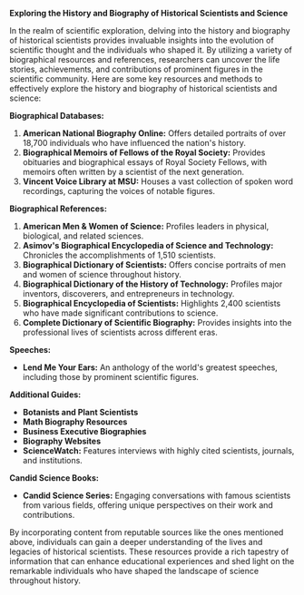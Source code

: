 **Exploring the History and Biography of Historical Scientists and Science**

In the realm of scientific exploration, delving into the history and biography of historical scientists provides invaluable insights into the evolution of scientific thought and the individuals who shaped it. By utilizing a variety of biographical resources and references, researchers can uncover the life stories, achievements, and contributions of prominent figures in the scientific community. Here are some key resources and methods to effectively explore the history and biography of historical scientists and science:

**Biographical Databases:**
1. **American National Biography Online:** Offers detailed portraits of over 18,700 individuals who have influenced the nation's history.
2. **Biographical Memoirs of Fellows of the Royal Society:** Provides obituaries and biographical essays of Royal Society Fellows, with memoirs often written by a scientist of the next generation.
3. **Vincent Voice Library at MSU:** Houses a vast collection of spoken word recordings, capturing the voices of notable figures.

**Biographical References:**
1. **American Men & Women of Science:** Profiles leaders in physical, biological, and related sciences.
2. **Asimov's Biographical Encyclopedia of Science and Technology:** Chronicles the accomplishments of 1,510 scientists.
3. **Biographical Dictionary of Scientists:** Offers concise portraits of men and women of science throughout history.
4. **Biographical Dictionary of the History of Technology:** Profiles major inventors, discoverers, and entrepreneurs in technology.
5. **Biographical Encyclopedia of Scientists:** Highlights 2,400 scientists who have made significant contributions to science.
6. **Complete Dictionary of Scientific Biography:** Provides insights into the professional lives of scientists across different eras.

**Speeches:**
- **Lend Me Your Ears:** An anthology of the world's greatest speeches, including those by prominent scientific figures.

**Additional Guides:**
- **Botanists and Plant Scientists**
- **Math Biography Resources**
- **Business Executive Biographies**
- **Biography Websites**
- **ScienceWatch:** Features interviews with highly cited scientists, journals, and institutions.

**Candid Science Books:**
- **Candid Science Series:** Engaging conversations with famous scientists from various fields, offering unique perspectives on their work and contributions.

By incorporating content from reputable sources like the ones mentioned above, individuals can gain a deeper understanding of the lives and legacies of historical scientists. These resources provide a rich tapestry of information that can enhance educational experiences and shed light on the remarkable individuals who have shaped the landscape of science throughout history.